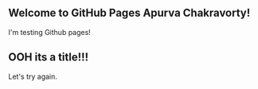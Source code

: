 ## Welcome to GitHub Pages Apurva Chakravorty!

I'm testing Github pages! 

## OOH its a title!!!

Let's try again.
